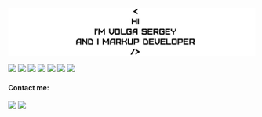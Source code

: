 ![Header](https://github.com/SpaRGlaD/SpaRGlaD/blob/main/01.jpg)

<img src="https://img.shields.io/badge/html-2F4F4F?style=for-the-badge&logo=html5&logoColor= "/> <img src="https://img.shields.io/badge/css3-2F4F4F?style=for-the-badge&logo=css3&logoColor=lime"/> <img src="https://img.shields.io/badge/Sass-2F4F4F?style=for-the-badge&logo=Sass&logoColor= "/> <img src="https://img.shields.io/badge/javascript-2F4F4F?style=for-the-badge&logo=javascript&logoColor= "/> <img src="https://img.shields.io/badge/gulp-2F4F4F?style=for-the-badge&logo=gulp&logoColor= "/> <img src="https://img.shields.io/badge/Photoshop-2F4F4F?style=for-the-badge&logo=Adobe Photoshop&logoColor= "/> <img src="https://img.shields.io/badge/figma-2F4F4F?style=for-the-badge&logo=figma&logoColor= "/>
#### Contact me:
[ <img src="https://img.shields.io/badge/telegram-2F4F4F?style=flat&logo=telegram&logoColor= "/>](https://t.me/SpaRGlaD) [ <img src="https://img.shields.io/badge/LinkedIn-2F4F4F?style=flat&logo=LinkedIn&logoColor= "/>](www.linkedin.com/in/sergey-volga)

